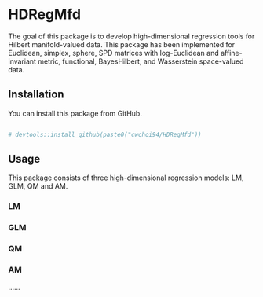 
<!-- README.md is generated from README.Rmd. Please edit that file -->

# HDRegMfd

The goal of this package is to develop high-dimensional regression tools
for Hilbert manifold-valued data. This package has been implemented for
Euclidean, simplex, sphere, SPD matrices with log-Euclidean and
affine-invariant metric, functional, BayesHilbert, and Wasserstein
space-valued data.

## Installation

You can install this package from GitHub.

``` r

# devtools::install_github(paste0("cwchoi94/HDRegMfd"))
```

## Usage

This package consists of three high-dimensional regression models: LM,
GLM, QM and AM.

### LM

### GLM

### QM

### AM

……
